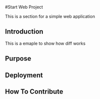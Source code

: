 #Start Web Project

This is a section for a simple web application

## Introduction
This is a emaple to show how diff works

## Purpose

## Deployment

## How To Contribute